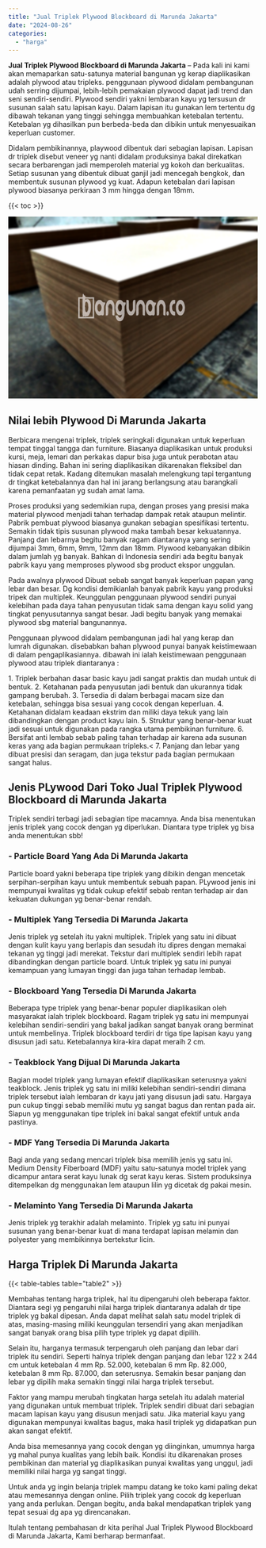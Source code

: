 ```yaml
---
title: "Jual Triplek Plywood Blockboard di Marunda Jakarta"
date: "2024-08-26"
categories: 
  - "harga"
---
```


**Jual Triplek Plywood Blockboard di Marunda Jakarta** – Pada kali ini kami akan memaparkan satu-satunya material bangunan yg kerap diaplikasikan adalah plywood atau tripleks. penggunaan plywood didalam pembangunan udah serring dijumpai, lebih-lebih pemakaian plywood dapat jadi trend dan seni sendiri-sendiri. Plywood sendiri yakni lembaran kayu yg tersusun dr susunan salah satu lapisan kayu. Dalam lapisan itu gunakan lem tertentu dg dibawah tekanan yang tinggi sehingga membuahkan ketebalan tertentu. Ketebalan yg dihasilkan pun berbeda-beda dan dibikin untuk menyesuaikan keperluan customer.

Didalam pembikinannya, playwood dibentuk dari sebagian lapisan. Lapisan dr triplek disebut veneer yg nanti didalam produksinya bakal direkatkan secara berbarengan jadi memperoleh material yg kokoh dan berkualitas. Setiap susunan yang dibentuk dibuat ganjil jadi mencegah bengkok, dan membentuk susunan plywood yg kuat. Adapun ketebalan dari lapisan plywood biasanya perkiraan 3 mm hingga dengan 18mm.

{{< toc >}}

![Jual Triplek Plywood Blockboard di Marunda Jakarta](/images/jual-triplek-murah-41.png)

## Nilai lebih Plywood Di Marunda Jakarta

Berbicara mengenai triplek, triplek seringkali digunakan untuk keperluan tempat tinggal tangga dan furniture. Biasanya diaplikasikan untuk produksi kursi, meja, lemari dan perkakas dapur bisa juga untuk perabotan atau hiasan dinding. Bahan ini sering diaplikasikan dikarenakan fleksibel dan tidak cepat retak. Kadang ditemukan masalah melengkung tapi tergantung dr tingkat ketebalannya dan hal ini jarang berlangsung atau barangkali karena pemanfaatan yg sudah amat lama.

Proses produksi yang sedemikian rupa, dengan proses yang presisi maka material plywood menjadi tahan terhadap dampak retak ataupun melintir. Pabrik pembuat plywood biasanya gunakan sebagian spesifikasi tertentu. Semakin tidak tipis susunan plywood maka tambah besar kekuatannya. Panjang dan lebarnya begitu banyak ragam diantaranya yang sering dijumpai 3mm, 6mm, 9mm, 12mm dan 18mm. Plywood kebanyakan dibikin dalam jumlah yg banyak. Bahkan di Indonesia sendiri ada begitu banyak pabrik kayu yang memproses plywood sbg product ekspor unggulan.

Pada awalnya plywood Dibuat sebab sangat banyak keperluan papan yang lebar dan besar. Dg kondisi demikianlah banyak pabrik kayu yang produksi tripek dan multiplek. Keunggulan penggunaan plywood sendiri punyai kelebihan pada daya tahan penyusutan tidak sama dengan kayu solid yang tingkat penyusutannya sangat besar. Jadi begitu banyak yang memakai plywood sbg material bangunannya.

Penggunaan plywood didalam pembangunan jadi hal yang kerap dan lumrah digunakan. disebabkan bahan plywood punyai banyak keistimewaan di dalam pengaplikasiannya. dibawah ini ialah keistimewaan penggunaan plywood atau triplek diantaranya :

1\. Triplek berbahan dasar basic kayu jadi sangat praktis dan mudah untuk di bentuk. 2. Ketahanan pada penyusutan jadi bentuk dan ukurannya tidak gampang berubah. 3. Tersedia di dalam berbagai macam size dan ketebalan, sehingga bisa sesuai yang cocok dengan keperluan. 4. Ketahanan didalam keadaan ekstrim dan miliki daya tekuk yang lain dibandingkan dengan product kayu lain. 5. Struktur yang benar-benar kuat jadi sesuai untuk digunakan pada rangka utama pembikinan furniture. 6. Bersifat anti lembab sebab paling tahan terhadap air karena ada susunan keras yang ada bagian permukaan tripleks.< 7. Panjang dan lebar yang dibuat presisi dan seragam, dan juga tekstur pada bagian permukaan sangat halus.

## Jenis PLywood Dari Toko Jual Triplek Plywood Blockboard di Marunda Jakarta

Triplek sendiri terbagi jadi sebagian tipe macamnya. Anda bisa menentukan jenis triplek yang cocok dengan yg diperlukan. Diantara type triplek yg bisa anda menentukan sbb!

### \- Particle Board Yang Ada Di Marunda Jakarta

Particle board yakni beberapa tipe triplek yang dibikin dengan mencetak serpihan-serpihan kayu untuk membentuk sebuah papan. PLywood jenis ini mempunyai kwalitas yg tidak cukup efektif sebab rentan terhadap air dan kekuatan dukungan yg benar-benar rendah.

### \- Multiplek Yang Tersedia Di Marunda Jakarta

Jenis triplek yg setelah itu yakni multiplek. Triplek yang satu ini dibuat dengan kulit kayu yang berlapis dan sesudah itu dipres dengan memakai tekanan yg tinggi jadi merekat. Tekstur dari multiplek sendiri lebih rapat dibandingkan dengan particle board. Untuk triplek yg satu ini punyai kemampuan yang lumayan tinggi dan juga tahan terhadap lembab.

### \- Blockboard Yang Tersedia Di Marunda Jakarta

Beberapa type triplek yang benar-benar populer diaplikasikan oleh masyarakat ialah triplek blockboard. Ragam triplek yg satu ini mempunyai kelebihan sendiri-sendiri yang bakal jadikan sangat banyak orang berminat untuk membelinya. Triplek blockboard terdiri dr tiga tipe lapisan kayu yang disusun jadi satu. Ketebalannya kira-kira dapat meraih 2 cm.

### \- Teakblock Yang Dijual Di Marunda Jakarta

Bagian model triplek yang lumayan efektif diaplikasikan seterusnya yakni teakblock. Jenis triplek yg satu ini miliki kelebihan sendiri-sendiri dimana triplek tersebut ialah lembaran dr kayu jati yang disusun jadi satu. Hargaya pun cukup tinggi sebab memiliki mutu yg sangat bagus dan rentan pada air. Siapun yg menggunakan tipe triplek ini bakal sangat efektif untuk anda pastinya.

### \- MDF Yang Tersedia Di Marunda Jakarta

Bagi anda yang sedang mencari triplek bisa memilih jenis yg satu ini. Medium Density Fiberboard (MDF) yaitu satu-satunya model triplek yang dicampur antara serat kayu lunak dg serat kayu keras. Sistem produksinya ditempelkan dg menggunakan lem ataupun lilin yg dicetak dg pakai mesin.

### \- Melaminto Yang Tersedia Di Marunda Jakarta

Jenis triplek yg terakhir adalah melaminto. Triplek yg satu ini punyai susunan yang benar-benar kuat di mana terdapat lapisan melamin dan polyester yang membikinnya bertekstur licin.

## Harga Triplek Di Marunda Jakarta

{{< table-tables table="table2" >}}

Membahas tentang harga triplek, hal itu dipengaruhi oleh beberapa faktor. Diantara segi yg pengaruhi nilai harga triplek diantaranya adalah dr tipe triplek yg bakal dipesan. Anda dapat melihat salah satu model triplek di atas, masing-masing miliki keunggulan tersendiri yang akan menjadikan sangat banyak orang bisa pilih type triplek yg dapat dipilih.

Selain itu, harganya termasuk terpengaruh oleh panjang dan lebar dari triplek itu sendiri. Seperti halnya triplek dengan panjang dan lebar 122 x 244 cm untuk ketebalan 4 mm Rp. 52.000, ketebalan 6 mm Rp. 82.000, ketebalan 8 mm Rp. 87.000, dan seterusnya. Semakin besar panjang dan lebar yg dipilih maka semakin tinggi nilai harga triplek tersebut.

Faktor yang mampu merubah tingkatan harga setelah itu adalah material yang digunakan untuk membuat triplek. Triplek sendiri dibuat dari sebagian macam lapisan kayu yang disusun menjadi satu. Jika material kayu yang digunakan mempunyai kwalitas bagus, maka hasil triplek yg didapatkan pun akan sangat efektif.

Anda bisa memesannya yang cocok dengan yg diinginkan, umumnya harga yg mahal punya kualitas yang lebih baik. Kondisi itu dikarenakan proses pembikinan dan material yg diaplikasikan punyai kwalitas yang unggul, jadi memiliki nilai harga yg sangat tinggi.

Untuk anda yg ingin belanja triplek mampu datang ke toko kami paling dekat atau memesannya dengan online. Pilih triplek yang cocok dg keperluan yang anda perlukan. Dengan begitu, anda bakal mendapatkan triplek yang tepat sesuai dg apa yg direncanakan.

Itulah tentang pembahasan dr kita perihal Jual Triplek Plywood Blockboard di Marunda Jakarta, Kami berharap bermanfaat.
